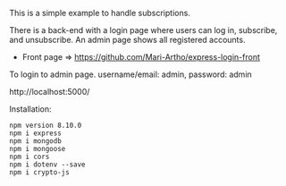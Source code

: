 This is a simple example to handle subscriptions.

There is a back-end with a login page where users can log in, subscribe, and unsubscribe. An admin page shows all registered accounts.

* Front page => https://github.com/Mari-Artho/express-login-front

To login to admin page.
 username/email: admin, password: admin

http://localhost:5000/

Installation:

```
npm version 8.10.0
npm i express
npm i mongodb
npm i mongoose
npm i cors
npm i dotenv --save
npm i crypto-js

```
